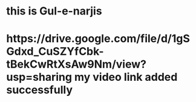 <h1>this is Gul-e-narjis<h1>
https://drive.google.com/file/d/1gSGdxd_CuSZYfCbk-tBekCwRtXsAw9Nm/view?usp=sharing
my video link added successfully 
